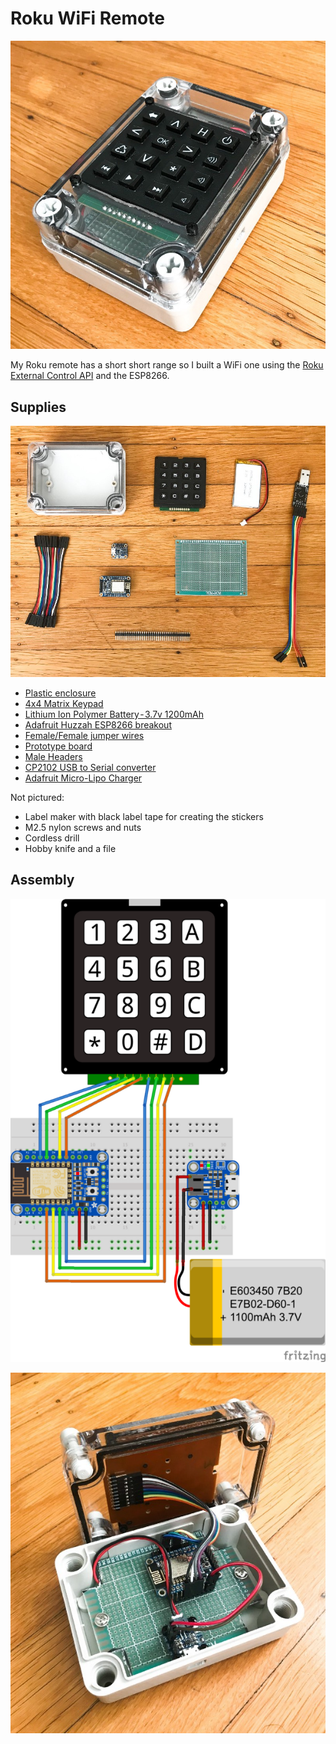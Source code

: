 # Roku WiFi Remote

![That's one bulky TV remote](1.jpeg)

My Roku remote has a short short range so I built a WiFi one using the [Roku External Control API](https://sdkdocs.roku.com/display/sdkdoc/External+Control+API) and the ESP8266.

## Supplies

![Parts](3.jpeg)
  
* [Plastic enclosure](https://www.adafruit.com/product/903)
* [4x4 Matrix Keypad](https://www.adafruit.com/product/3844)
* [Lithium Ion Polymer Battery - 3.7v 1200mAh](https://www.adafruit.com/product/2471)
* [Adafruit Huzzah ESP8266 breakout](https://www.adafruit.com/product/2471)
* [Female/Female jumper wires](https://www.adafruit.com/product/1951)
* [Prototype board](https://www.dx.com/p/double-sided-glass-fiber-prototyping-pcb-universal-board-7-x-9-131731)
* [Male Headers](https://www.adafruit.com/product/2671)
* [CP2102 USB to Serial converter](https://www.amazon.com/gp/product/B009T2ZR6W/)
* [Adafruit Micro-Lipo Charger](https://www.adafruit.com/product/1904)

Not pictured:
* Label maker with black label tape for creating the stickers
* M2.5 nylon screws and nuts
* Cordless drill
* Hobby knife and a file

## Assembly

![Wiring Diagram](4.png)

![Actual wiring](5.jpeg)

